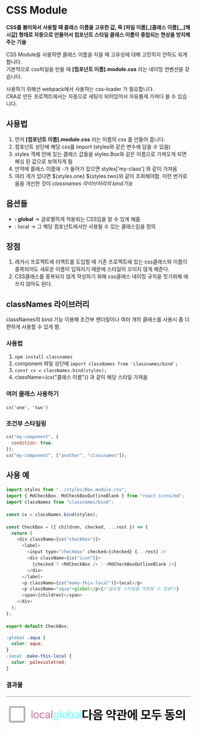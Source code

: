 # CSS Module

**CSS를 불러와서 사용할 때 클래스 이름을 고유한 값, 즉 [파일 이름]\_[클래스 이름]\_\_[해시값] 형태로 자동으로 만들어서 컴포넌트 스타일 클래스 이름이 중첩되는 현상을 방지해 주는 기술**

CSS Module을 사용하면 클래스 이름을 지을 때 고유성에 대해 고민하지 안하도 되게 합니다.        
기본적으로 css파일을 만들 때 **[컴포넌트 이름].module.css** 라는 네이밍 컨벤션을 갖습니다.     

사용하기 위해선 webpack에서 사용하는 css-loader 가 필요합니다.     
CRA로 만든 프로젝트에서는 자동으로 세팅이 되어있어서 자유롭게 가져다 쓸 수 있습니다.     



## 사용법

1. 먼저 **[컴포넌트 이름].module.css** 라는 이름의 css 를 만들어 줍니다.     
2. 컴포넌트 상단에 해당 css를 import (styles와 같은 변수에 담을 수 있음)      
3. styles 객체 안에 있는 클래스 값들을 styles.Box와 같은 이름으로 가져오게 되면 해싱 된 값으로 보여지게 됨      
4. 만약에 클래스 이름에 -가 들어가 있으면 styles['my-class'] 와 같이 가져옴      
5. 여러 개가 있다면 ${styles.one} ${styles.two}와 같이 조회해야함. 이런 번거로움을 개선한 것이 _classnames 라이브러리의 bind기능_      

## 옵션들

- **: global** → 글로벌하게 적용되는 CSS임을 알 수 있게 해줌      
- : local → 그 해당 컴포넌트에서만 사용될 수 있는 클래스임을 정의      

## 장점

1. 레거시 프로젝트에 리액트를 도입할 때 기존 프로젝트에 있는 css클래스와 이름이 중복되어도 새로운 이름이 입혀지기 때문에 스타일이 꼬이지 않게 해준다.      
2. CSS클래스를 중복되지 않게 작성하기 위해 css클래스 네이밍 규칙을 짓기위해 애쓰지 않아도 된다.      

## classNames 라이브러리

classNames의 bind 기능 이용해 조건부 렌더링이나 여러 개의 클래스를 사용시 좀 더 편하게 사용할 수 있게 함.      

### 사용법

1. `npm install classnames`      
2. component 파일 상단에 `import classNames from 'classnames/bind';`      
3. `const cx = classNames.bind(styles);`      
4. className={cx("클래스 이름")} 과 같이 해당 스타일 가져옴      

### 여러 클래스 사용하기

`cx('one', 'two')`

### 조건부 스타일링

```jsx
cx("my-component", {
  condition: true,
});
cx("my-component", ["another", "classnames"]);
```

## 사용 예


```javascript
import styles from "../styles/Box.module.css";
import { MdCheckBox, MdCheckBoxOutlineBlank } from "react-icons/md";
import classNames from "classnames/bind";

const cx = classNames.bind(styles);

const CheckBox = ({ children, checked, ...rest }) => {
  return (
    <div className={cx("checkbox")}>
      <label>
        <input type="checkbox" checked={checked} {...rest} />
        <div className={cx("icon")}>
          {checked ? <MdCheckBox /> : <MdCheckBoxOutlineBlank />}
        </div>
      </label>
      <p className={cx("make-this-local")}>local</p>
      <p className="aqua">global</p>{/*글로벌 스타일을 적용할 수 있음*/}
      <span>{children}</span>
    </div>
  );
};

export default CheckBox;
```

```css
:global .aqua {
  color: aqua;
}
:local .make-this-local {
  color: palevioletred;
}
```
### 결과물 
 ![cssmodule_view](resources/images/cssmodule_view.png) 

